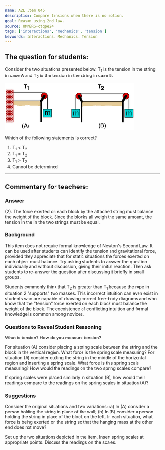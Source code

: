```yaml
---
name: A2L Item 045
description: Compare tensions when there is no motion.
goal: Reason using 2nd law.
source: UMPERG-ctqpe24
tags: ['interactions', 'mechanics', 'tension']
keywords: Interactions, Mechanics, Tension
---
```


## The question for students:

Consider the two situations presented below.  T<sub>1</sub> is the tension in the string in case A and T<sub>2</sub> is the tension in the string in case B.

![Item045_fig1.gif](../images/Item045_fig1.gif)

Which of the following statements is correct?

1. T<sub>1</sub> < T<sub>2</sub>
2. T<sub>1</sub> = T<sub>2</sub>
3. T<sub>1</sub> > T<sub>2</sub>
4. Cannot be determined

<hr/>

## Commentary for teachers:

### Answer

(2).  The force exerted on each block by the attached string must
balance the weight of the block.  Since the blocks all weigh the same
amount, the tension in the in the two strings must be equal.

### Background

This item does not require formal knowledge of Newton's Second Law.  It
can be used after students can identify the tension and gravitational
force, provided they appreciate that for static situations the forces
exerted on each object must balance.  Try asking students to answer the
question individually and without discussion, giving their initial 
reaction.  Then ask students to re-answer the question after discussing
it briefly in small groups.

Students commonly  think that T<sub>2</sub> is greater than
T<sub>1</sub> because the rope in situation 2 "supports" two masses. 
This incorrect intuition can even exist in students who are capable of
drawing correct free-body diagrams and who know that the "tension" force
exerted on each block must balance the weight of the block.  The
coexistence of conflicting intuition and formal knowledge is common
among novices.

### Questions to Reveal Student Reasoning

What is tension?  How do you measure tension?

For situation (A) consider placing a spring scale between the string and
the block in the vertical region.  What force is the spring scale
measuring?  For situation (A) consider cutting the string in the middle
of the horizontal region and inserting a spring scale.  What force is
this spring scale measuring?  How would the readings on the two spring
scales compare?

If spring scales were placed similarly in situation (B), how would their
readings compare to the readings on the spring scales in situation (A)?

### Suggestions

Consider the original situations and two variations:  (a) In (A)
consider a person holding the string in place of the wall;  (b) In (B)
consider a person holding the string in place of the block on the left. 
In each situation, what force is being exerted on the string so that the
hanging mass at the other end does not move?

Set up the two situations depicted in the item.  Insert spring scales at
appropriate points.  Discuss the readings on the scales.
